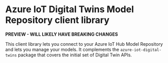 # Azure IoT Digital Twins Model Repository client library

**PREVIEW - WILL LIKELY HAVE BREAKING CHANGES**

This client library lets you connect to your Azure IoT Hub Model Repository and lets you manage your models.
It complements the `azure-iot-digital-twins` package that covers the initial set of Digital Twin APIs.

